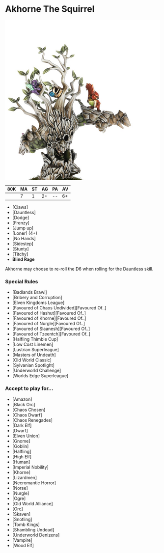 # Akhorne The Squirrel

![](../media/starplayers/AkhorneTheSquirrel.jpg)

| 80K  | MA | ST | AG | PA | AV |
| --- | --- | --- | --- | --- | --- |
| | 7 | 1 | 2+ | -- | 6+ |

* [Claws]
* [Dauntless]
* [Dodge]
* [Frenzy]
* [Jump up]
* [Loner] (4+)
* [No Hands]
* [Sidestep]
* [Stunty]
* [Titchy]
* **Blind Rage**

Akhorne may choose to re-roll the D6 when rolling for the Dauntless skill.

### Special Rules

* [Badlands Brawl]
* [Bribery and Corruption]
* [Elven Kingdoms League]
* [Favoured of Chaos Undivided][Favoured Of..]
* [Favoured of Hashut][Favoured Of..]
* [Favoured of Khorne][Favoured Of..]
* [Favoured of Nurgle][Favoured Of..]
* [Favoured of Slaanesh][Favoured Of..]
* [Favoured of Tzeentch][Favoured Of..]
* [Halfling Thimble Cup]
* [Low Cost Linemen]
* [Lustrian Superleague]
* [Masters of Undeath]
* [Old World Classic]
* [Sylvanian Spotlight]
* [Underworld Challenge]
* [Worlds Edge Superleague]

### Accept to play for...

* [Amazon]
* [Black Orc]
* [Chaos Chosen]
* [Chaos Dwarf]
* [Chaos Renegades]
* [Dark Elf]
* [Dwarf]
* [Elven Union]
* [Gnome]
* [Goblin]
* [Halfling]
* [High Elf]
* [Human]
* [Imperial Nobility]
* [Khorne]
* [Lizardmen]
* [Necromantic Horror]
* [Norse]
* [Nurgle]
* [Ogre]
* [Old World Alliance]
* [Orc]
* [Skaven]
* [Snotling]
* [Tomb Kings]
* [Shambling Undead]
* [Underworld Denizens]
* [Vampire]
* [Wood Elf]
